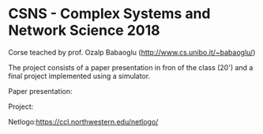 # CSNS - Complex Systems and Network Science 2018
Corse teached by prof. Ozalp Babaoglu (http://www.cs.unibo.it/~babaoglu/)

The project consists of a paper presentation in fron of the class (20') and a final project implemented using a simulator.

Paper presentation: 

Project: 

Netlogo:https://ccl.northwestern.edu/netlogo/
